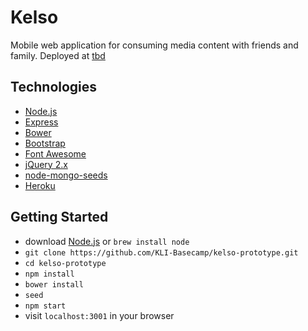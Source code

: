 # Kelso
Mobile web application for consuming media content with friends and family. Deployed at [tbd](//tbd)

## Technologies
* [Node.js](//nodejs.org/en)
* [Express](//expressjs.com)
* [Bower](//https://bower.io)
* [Bootstrap](//getbootstrap.com/)
* [Font Awesome](//fontawesome.io)
* [jQuery 2.x](//code.jquery.com)
* [node-mongo-seeds](//www.npmjs.com/package/node-mongo-seeds)
* [Heroku](//devcenter.heroku.com/articles/getting-started-with-nodejs#introduction)

## Getting Started
* download [Node.js](//nodejs.org/en/download/) or `brew install node`
* `git clone https://github.com/KLI-Basecamp/kelso-prototype.git`
* `cd kelso-prototype`
* `npm install`
* `bower install`
* `seed`
* `npm start`
* visit `localhost:3001` in your browser
